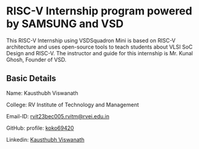 #  RISC-V Internship program powered by SAMSUNG and VSD

This RISC-V Internship using VSDSquadron Mini is based on RISC-V architecture and uses open-source tools to teach students about VLSI SoC Design and RISC-V. The instructor and guide for this internship is Mr. Kunal Ghosh, Founder of VSD.

## Basic Details
Name: Kausthubh Viswanath

College: RV Institute of Technology and Management 

Email-ID: rvit23bec005.rvitm@rvei.edu.in 

GitHub: profile:  [koko69420](https://github.com/koko69420)

Linkedin: [Kausthubh Viswanath](https://www.linkedin.com/in/kausthubh-viswanath-9561a7206)
